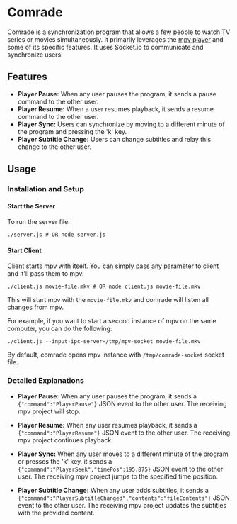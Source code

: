 # Comrade
Comrade is a synchronization program that allows a few people to watch TV series or movies simultaneously. It primarily leverages the [mpv player](https://mpv.io/) and some of its specific features. It uses Socket.io to communicate and synchronize users.

## Features

- **Player Pause:** When any user pauses the program, it sends a pause command to the other user.
- **Player Resume:** When a user resumes playback, it sends a resume command to the other user.
- **Player Sync:** Users can synchronize by moving to a different minute of the program and pressing the 'k' key.
- **Player Subtitle Change:** Users can change subtitles and relay this change to the other user.

## Usage

### Installation and Setup

#### Start the Server
To run the server file:

```shell
./server.js # OR node server.js
```

#### Start Client
Client starts mpv with itself. You can simply pass any parameter to client and it'll pass them to mpv.

```shell
./client.js movie-file.mkv # OR node client.js movie-file.mkv
```

This will start mpv with the `movie-file.mkv` and comrade will listen all changes from mpv.

For example, if you want to start a second instance of mpv on the same computer, you can do the following:


```shell
./client.js --input-ipc-server=/tmp/mpv-socket movie-file.mkv
```

By default, comrade opens mpv instance with `/tmp/comrade-socket` socket file.

### Detailed Explanations

- **Player Pause:**
  When any user pauses the program, it sends a `{"command":"PlayerPause"}` JSON event to the other user. The receiving mpv project will stop.

- **Player Resume:**
  When any user resumes playback, it sends a `{"command":"PlayerResume"}` JSON event to the other user. The receiving mpv project continues playback.

- **Player Sync:**
  When any user moves to a different minute of the program or presses the 'k' key, it sends a `{"command":"PlayerSeek","timePos":195.875}` JSON event to the other user. The receiving mpv project jumps to the specified time position.

- **Player Subtitle Change:**
  When any user adds subtitles, it sends a `{"command":"PlayerSubtitleChanged","contents":"fileContents"}` JSON event to the other user. The receiving mpv project updates the subtitles with the provided content.
